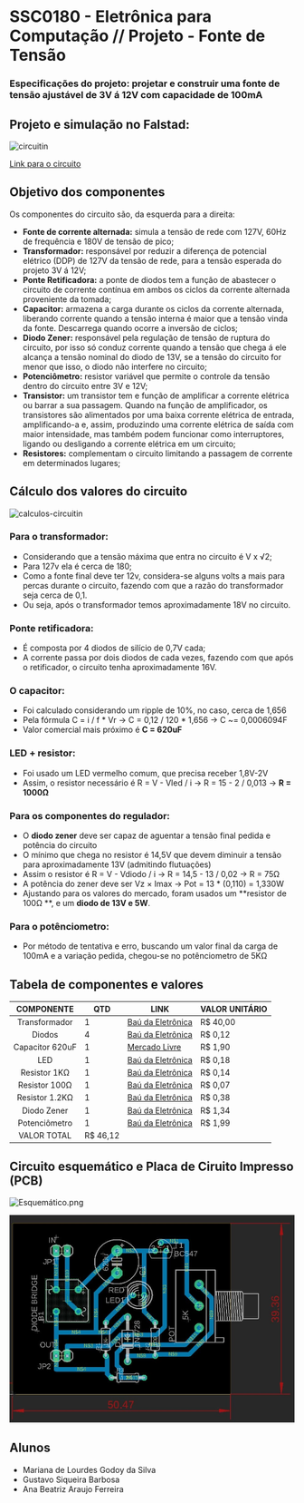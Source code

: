 # SSC0180 - Eletrônica para Computação // Projeto - Fonte de Tensão

### Especificações do projeto: projetar e construir uma fonte de tensão ajustável de 3V á 12V com capacidade de 100mA 

## Projeto e simulação no Falstad:
![circuitin](https://user-images.githubusercontent.com/32443360/127787265-8cc0c72c-aacd-4fcf-86e3-c3132ca2ad9d.png)

[Link para o circuito](https://tinyurl.com/ydrcjp7r)


## Objetivo dos componentes

Os componentes do circuito são, da esquerda para a direita:
- **Fonte de corrente alternada:** simula a tensão de rede com 127V, 60Hz de frequência e 180V de tensão de pico;
- **Transformador:** responsável por reduzir a diferença de potencial elétrico (DDP) de 127V da tensão de rede, para a tensão esperada do projeto 3V á 12V;
- **Ponte Retificadora:** a ponte de diodos tem a função de abastecer o circuito de corrente contínua em ambos os ciclos da corrente alternada proveniente da tomada; 
- **Capacitor:** armazena a carga durante os ciclos da corrente alternada, liberando corrente quando a tensão interna é maior que a tensão vinda da fonte. Descarrega quando ocorre a inversão de ciclos;
- **Diodo Zener:** responsável pela regulação de tensão de ruptura do circuito, por isso só conduz corrente quando a tensão que chega á ele alcança a tensão nominal do diodo de 13V, se a tensão do circuito for menor que isso, o diodo não interfere no circuito;
- **Potenciômetro:** resistor variável que permite o controle da tensão dentro do circuito entre 3V e 12V;
- **Transistor:** um transistor tem e função de amplificar a corrente elétrica ou barrar a sua passagem. Quando na função de amplificador, os transistores são alimentados por uma baixa corrente elétrica de entrada, amplificando-a e, assim, produzindo uma corrente elétrica de saída com maior intensidade, mas também podem funcionar como interruptores, ligando ou desligando a corrente elétrica em um circuito;
- **Resistores:** complementam o circuito limitando a passagem de corrente em determinados lugares;


## Cálculo dos valores do circuito

![calculos-circuitin](https://user-images.githubusercontent.com/32443360/127787260-d20f1b7e-32dd-4172-9614-e9b72070bf5a.png)


### Para o transformador:
  -  Considerando que a tensão máxima que entra no circuito é V x √2;
  -  Para 127v ela é cerca de 180;
  -  Como a fonte final deve ter 12v, considera-se alguns volts a mais para percas durante o circuito, fazendo com que a razão do transformador seja cerca de 0,1.
  -  Ou seja, após o transformador temos aproximadamente 18V no circuito.
### Ponte retificadora:
  -  É composta por 4 diodos de silício de 0,7V cada;
  -  A corrente passa por dois diodos de cada vezes, fazendo com que após o retificador, o circuito tenha aproximadamente 16V.
### O capacitor:
  - Foi calculado considerando um ripple de 10%, no caso, cerca de 1,656
  - Pela fórmula C = i / f * Vr -> C = 0,12 / 120 * 1,656 -> C ~= 0,0006094F
  - Valor comercial mais próximo é **C = 620uF**
### LED + resistor:
  - Foi usado um LED vermelho comum, que precisa receber 1,8V-2V
  - Assim, o resistor necessário é R = V - Vled / i -> R = 15 - 2 / 0,013 -> **R = 1000Ω**
### Para os componentes do regulador:
  - O **diodo zener** deve ser capaz de aguentar a tensão final pedida e potência do circuito
  - O mínimo que chega no resistor é 14,5V que devem diminuir a tensão para aproximadamente 13V (admitindo flutuações)
  - Assim o resistor é R = V - Vdiodo / i -> R = 14,5 - 13 / 0,02 -> R = 75Ω 
  - A potência do zener deve ser Vz × Imax -> Pot = 13 * (0,110) = 1,330W 
  - Ajustando para os valores do mercado, foram usados um **resistor de 100Ω **, e um **diodo de 13V e 5W**.
### Para o potênciometro:
  - Por método de tentativa e erro, buscando um valor final da carga de 100mA e a variação pedida, chegou-se no potênciometro de 5KΩ


## Tabela de componentes e valores

|        COMPONENTE        |QTD| LINK | VALOR UNITÁRIO |
|:------------------------:|---|------|----------------|
| Transformador            | 1 |[Baú da Eletrônica](https://eletronicagpl.com.br/produto/transformador-hayama-181-18v18v-1a-bivolt/)| R$ 40,00 |
| Diodos                   | 4 |[Baú da Eletrônica](https://www.baudaeletronica.com.br/diodo-1n4004.html) | R$ 0,12 |
| Capacitor 620uF          | 1 |[Mercado Livre](https://produto.mercadolivre.com.br/MLB-1777842290-capacitor-eletrolitico-7x-680uf-x-25v-3x-470uf-x-25v-105-_JM#position=6&search_layout=grid&type=item&tracking_id=4ae0b597-7503-403c-a6e1-cb694ebc05a3) | R$ 1,90 |
| LED                      | 1 |[Baú da Eletrônica](https://www.baudaeletronica.com.br/led-difuso-3mm-vermelho.html)|R$ 0,18 |
| Resistor 1KΩ             | 1 |[Baú da Eletrônica](https://www.baudaeletronica.com.br/resistor-1k0-1-2w.html)     | R$ 0,14 |
| Resistor 100Ω            | 1 |[Baú da Eletrônica](https://www.baudaeletronica.com.br/resistor-100r-5-1-4w.html)     | R$ 0,07 |
| Resistor 1.2KΩ           | 1 |[Baú da Eletrônica](https://www.baudaeletronica.com.br/resistor-1k2-5-2w.html)     | R$ 0,38 |
| Diodo Zener              | 1 |[Baú da Eletrônica](https://www.baudaeletronica.com.br/diodo-zener-1n5350b-13v-5w.html)    | R$ 1,34 |
| Potenciômetro            | 1 |[Baú da Eletrônica](https://www.baudaeletronica.com.br/potenciometro-linear-de-5k-5000.html)    | R$ 1,99 |
|VALOR TOTAL               | R$ 46,12 |


## Circuito esquemático e Placa de Ciruito Impresso (PCB)


![Esquemático.png](https://raw.githubusercontent.com/marianagsilva/Projeto-Fonte-Tensao/main/Esquem%C3%A1tico.png)

![photo_2021-08-02_17-04-38.jpg](https://raw.githubusercontent.com/marianagsilva/Projeto-Fonte-Tensao/main/photo_2021-08-02_17-04-38.jpg)


## Alunos
- Mariana de Lourdes Godoy da Silva
- Gustavo Siqueira Barbosa 
- Ana Beatriz Araujo Ferreira 

